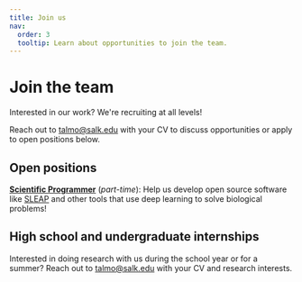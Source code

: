 ```yaml
---
title: Join us
nav:
  order: 3
  tooltip: Learn about opportunities to join the team.
---
```


# <i class="fas fa-user-plus"></i>Join the team

Interested in our work? We're recruiting at all levels!

Reach out to [talmo@salk.edu](mailto:talmo@salk.edu) with your CV to discuss opportunities or apply to open positions below.

## Open positions

[**Scientific Programmer**](https://recruiting2.ultipro.com/SAL1013SIBS/JobBoard/e9f055e1-a105-4f91-9a67-21aea61655fa/OpportunityDetail?opportunityId=e7d20f83-de48-4b65-b1ac-4d953affe7c1) (*part-time*): Help us develop open source software like [SLEAP](https://sleap.ai) and other tools that use deep learning to solve biological problems!

## High school and undergraduate internships

Interested in doing research with us during the school year or for a summer? Reach out to [talmo@salk.edu](mailto:talmo@salk.edu) with your CV and research interests.